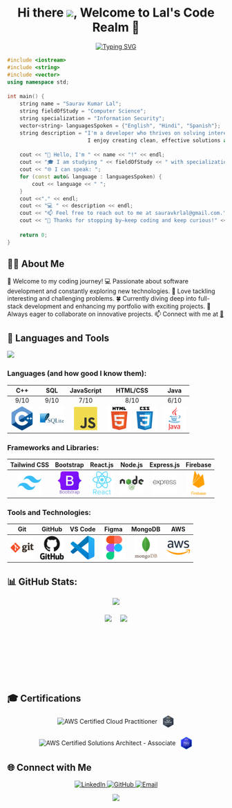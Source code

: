 <h1 align="center"> Hi there <img src="https://raw.githubusercontent.com/MartinHeinz/MartinHeinz/master/wave.gif" width="25px">, Welcome to Lal's Code Realm 💙 </h1>

<div align="center">

[![Typing SVG](https://readme-typing-svg.herokuapp.com?&color=2484FF&size=32&lines=Passionate+Developer💙;Innovative+Thinker⭐;Lover+Of+Coding+Problems🎯;Constantly+Learning⚡&font=Pacifico&center=true&height=50&width=600&vCenter=true)](https://github.com/SauravKumarLal)

</div>

```cpp
#include <iostream>
#include <string>
#include <vector>
using namespace std;

int main() {
    string name = "Saurav Kumar Lal";
    string fieldOfStudy = "Computer Science";
    string specialization = "Information Security";
    vector<string> languagesSpoken = {"English", "Hindi", "Spanish"};
    string description = "I'm a developer who thrives on solving interesting problems and exploring data structures.
                          I enjoy creating clean, effective solutions and staying curious about new technologies.";

    cout << "👋 Hello, I'm " << name << "!" << endl;
    cout << "🎓 I am studying " << fieldOfStudy << " with specialization in " << specialization <<"." << endl;
    cout << "🌐 I can speak: ";
    for (const auto& language : languagesSpoken) {
        cout << language << " ";
    }
    cout <<"." << endl;
    cout << "💻 " << description << endl;
    cout << "📫 Feel free to reach out to me at sauravkrlal@gmail.com." << endl;
    cout << "🚀 Thanks for stopping by—keep coding and keep curious!" << endl;

    return 0;
}

```

## 🙋‍♂️ About Me
🌟 Welcome to my coding journey!
💻 Passionate about software development and constantly exploring new technologies.
🎯 Love tackling interesting and challenging problems.
🍀 Currently diving deep into full-stack development and enhancing my portfolio with exciting projects.
💞️ Always eager to collaborate on innovative projects.
📫 Connect with me at **[📧](mailto:sauravkrlal@gmail.com)**

## 🚀 Languages and Tools
<img src="https://media2.giphy.com/media/QssGEmpkyEOhBCb7e1/giphy.gif?cid=ecf05e47a0n3gi1bfqntqmob8g9aid1oyj2wr3ds3mg700bl&rid=giphy.gif" width=20>

### Languages (and how good I know them):
| C++ | SQL | JavaScript | HTML/CSS | Java |
|:-:|:-:|:-:|:-:|:-:|
| 9/10 | 9/10 | 7/10 | 8/10 | 6/10 |
| <img src="https://github.com/devicons/devicon/blob/master/icons/cplusplus/cplusplus-original.svg" title="C"  alt="C" width="55" height="55"/> | <img src="https://github.com/devicons/devicon/blob/master/icons/sqlite/sqlite-original-wordmark.svg" title="SQL"  alt="SQL" width="55" height="55"/> | <img src="https://github.com/devicons/devicon/blob/master/icons/javascript/javascript-original.svg" title="JavaScript" alt="JavaScript" width="55" height="55"/> | <img src="https://github.com/devicons/devicon/blob/master/icons/html5/html5-original-wordmark.svg" title="HTML" alt="HTML" width="55" height="55"/> <img src="https://github.com/devicons/devicon/blob/master/icons/css3/css3-original-wordmark.svg" title="CSS" alt="CSS" width="55" height="55"/> | <img src="https://github.com/devicons/devicon/blob/master/icons/java/java-original-wordmark.svg" title="Java" alt="Java" width="55" height="55"/> |


### Frameworks and Libraries:
| Tailwind CSS | Bootstrap | React.js | Node.js | Express.js | Firebase |
|:-:|:-:|:-:|:-:|:-:|:-:|
| <img src="https://github.com/devicons/devicon/blob/master/icons/tailwindcss/tailwindcss-original.svg" title="Tailwind CSS" alt="Tailwind CSS" width="55" height="55"/> | <img src="https://github.com/devicons/devicon/blob/master/icons/bootstrap/bootstrap-original-wordmark.svg" title="Bootstrap" alt="Bootstrap" width="55" height="55"/> | <img src="https://github.com/devicons/devicon/blob/master/icons/react/react-original-wordmark.svg" title="React.js" alt="React.js" width="55" height="55"/> | <img src="https://github.com/devicons/devicon/blob/master/icons/nodejs/nodejs-original-wordmark.svg" title="Node.js" alt="Node.js" width="55" height="55"/> | <img src="https://github.com/devicons/devicon/blob/master/icons/express/express-original-wordmark.svg" title="Express.js" alt="Express.js" width="55" height="55"/> | <img src="https://github.com/devicons/devicon/blob/master/icons/firebase/firebase-plain-wordmark.svg" title="Firebase" alt="Firebase" width="55" height="55"/> |

### Tools and Technologies:
| Git | GitHub | VS Code | Figma | MongoDB | AWS | 
|:-:|:-:|:-:|:-:|:-:|:-:|
| <img src="https://github.com/devicons/devicon/blob/master/icons/git/git-original-wordmark.svg" title="Git" alt="Git" width="55" height="55"/> | <img src="https://github.com/devicons/devicon/blob/master/icons/github/github-original-wordmark.svg" title="GitHub" alt="GitHub" width="55" height="55"/> | <img src="https://github.com/devicons/devicon/blob/master/icons/vscode/vscode-original.svg" title="VS Code" alt="VS Code" width="55" height="55"/> | <img src="https://github.com/devicons/devicon/blob/master/icons/figma/figma-original.svg" title="Figma" alt="Figma" width="55" height="55"/> | <img src="https://github.com/devicons/devicon/blob/master/icons/mongodb/mongodb-original-wordmark.svg" title="MongoDB" alt="MongoDB" width="55" height="55"/> | <img src="https://github.com/devicons/devicon/blob/master/icons/amazonwebservices/amazonwebservices-original-wordmark.svg" title="AWS" alt="AWS" width="55" height="55"/> |

## 📊 GitHub Stats:

<div align="center">
    <img height="175px" src="https://github-readme-stats.vercel.app/api?username=SauravKumarLal&theme=dark&show_icons=true&hide_border=false&count_private=false">
</div>

<div align="center" style="display: flex; justify-content: center; gap: 20px; margin-top: 20px;">
    <img height="150px" src="https://github-readme-streak-stats.herokuapp.com/?user=SauravKumarLal&theme=dark&hide_border=false"> 
    <img height="150px" src="https://github-readme-stats.vercel.app/api/top-langs/?username=SauravKumarLal&theme=dark&show_icons=true&hide_border=false&layout=compact">
</div>

## 🎓 Certifications

<div align="center">
    <div style="display: flex; justify-content: center; align-items: center;">
        <img src="https://img.shields.io/badge/AWS-Certified%20Cloud%20Practitioner-yellow?style=for-the-badge&logo=amazon-aws&logoColor=white" alt="AWS Certified Cloud Practitioner" style="margin-right: 10px;">
        <img src="./assets/CP.png" alt="Custom AWS Logo" style="width: 30px; height: 30px;">
    </div>
    <div style="display: flex; justify-content: center; align-items: center; margin-top: 20px;">
        <img src="https://img.shields.io/badge/AWS-Solutions%20Architect%20Associate-orange?style=for-the-badge&logo=amazon-aws&logoColor=white" alt="AWS Certified Solutions Architect - Associate" style="margin-right: 10px;">
        <img src="./assets/SAA.png" alt="Custom AWS Logo" style="width: 30px; height: 30px;">
    </div>
</div>

## 🌐 Connect with Me

<div align="center">
  <a href="https://linkedin.com/in/sauravkrlal/">
    <img src="https://img.icons8.com/color/48/000000/linkedin.png" alt="LinkedIn"/>
  </a>
  <a href="https://github.com/SauravKumarLal">
    <img src="https://img.icons8.com/ios-glyphs/48/000000/github.png" alt="GitHub"/>
  </a>
  <a href="mailto:sauravkrlal@gmail.com">
    <img src="https://img.icons8.com/?size=40&id=P7UIlhbpWzZm&format=png&color=000000" alt="Email"/>
  </a>
</div>

<p align="center">
  <img src="https://capsule-render.vercel.app/api?type=waving&color=gradient&height=60&section=footer"/>
</p>
